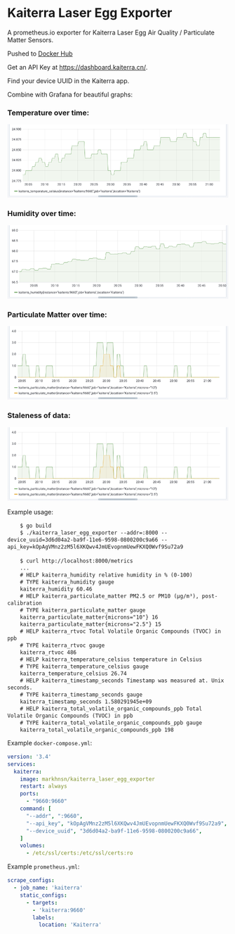 # Kaiterra Laser Egg Exporter

A prometheus.io exporter for Kaiterra Laser Egg Air Quality / Particulate Matter Sensors.

Pushed to [Docker Hub](https://hub.docker.com/r/markhnsn/kaiterra_laser_egg_exporter)

Get an API Key at https://dashboard.kaiterra.cn/.

Find your device UUID in the Kaiterra app.

Combine with Grafana for beautiful graphs:

### Temperature over time:

![Temperature graph over time](img/temperature.png)

### Humidity over time:

![Humidity graph over time](img/humidity.png)

### Particulate Matter over time:

![Particulate Matter (PM2.5 and PM10) graph over time](img/particulate_matter.png)

### Staleness of data:

![Latency Graph](img/particulate_matter.png)

Example usage:

```shell
    $ go build
    $ ./kaiterra_laser_egg_exporter --addr=:8000 --device_uuid=3d6d04a2-ba9f-11e6-9598-0800200c9a66 --api_key=kOpAgVMnz2zM5l6XKQwv4JmUEvopnmUewFKXQ0Wvf9Su72a9

    $ curl http://localhost:8000/metrics
    ...
    # HELP kaiterra_humidity relative humidity in % (0-100)
    # TYPE kaiterra_humidity gauge
    kaiterra_humidity 60.46
    # HELP kaiterra_particulate_matter PM2.5 or PM10 (µg/m³), post-calibration
    # TYPE kaiterra_particulate_matter gauge
    kaiterra_particulate_matter{microns="10"} 16
    kaiterra_particulate_matter{microns="2.5"} 15
    # HELP kaiterra_rtvoc Total Volatile Organic Compounds (TVOC) in ppb
    # TYPE kaiterra_rtvoc gauge
    kaiterra_rtvoc 486
    # HELP kaiterra_temperature_celsius temperature in Celsius
    # TYPE kaiterra_temperature_celsius gauge
    kaiterra_temperature_celsius 26.74
    # HELP kaiterra_timestamp_seconds Timestamp was measured at. Unix seconds.
    # TYPE kaiterra_timestamp_seconds gauge
    kaiterra_timestamp_seconds 1.580291945e+09
    # HELP kaiterra_total_volatile_organic_compounds_ppb Total Volatile Organic Compounds (TVOC) in ppb
    # TYPE kaiterra_total_volatile_organic_compounds_ppb gauge
    kaiterra_total_volatile_organic_compounds_ppb 198
```


Example `docker-compose.yml`:

```yml
version: '3.4'
services:
  kaiterra:
    image: markhnsn/kaiterra_laser_egg_exporter
    restart: always
    ports:
      - "9660:9660"
    command: [
      "--addr", ":9660",
      "--api_key", "kOpAgVMnz2zM5l6XKQwv4JmUEvopnmUewFKXQ0Wvf9Su72a9",
      "--device_uuid", "3d6d04a2-ba9f-11e6-9598-0800200c9a66",
    ]
    volumes:
      - /etc/ssl/certs:/etc/ssl/certs:ro
```

Example `prometheus.yml`:

```yml
scrape_configs:
  - job_name: 'kaiterra'
    static_configs:
      - targets:
        - 'kaiterra:9660'
        labels:
          location: 'Kaiterra'
```
